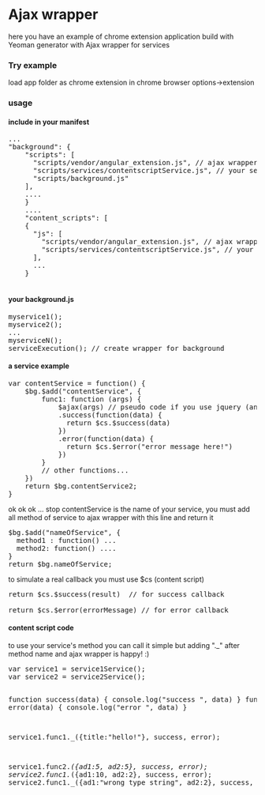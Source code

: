 <h1>Ajax wrapper</h1>

here you have an example of chrome extension application build with Yeoman generator with Ajax wrapper for services

<h3>Try example</h3>

load app folder as chrome extension in chrome browser options->extension


<h3> usage</h3>
<h4>include in your manifest </h4>
<pre>
...
"background": {
    "scripts": [
      "scripts/vendor/angular_extension.js", // ajax wrapper
      "scripts/services/contentscriptService.js", // your services
      "scripts/background.js"
    ],
    ....
    }
    ....
    "content_scripts": [
    {
      "js": [
        "scripts/vendor/angular_extension.js", // ajax wrapper
        "scripts/services/contentscriptService.js", // your services
      ],
      ...
    }

</pre>

<h4>your background.js</h4>

<pre>
myservice1();
myservice2();
...
myserviceN();
serviceExecution(); // create wrapper for background
</pre>

<h4>a service example</h4>

<pre>
var contentService = function() {
	$bg.$add("contentService", {
		func1: function (args) {
			$ajax(args) // pseudo code if you use jquery (angular integration work in progress)
			.success(function(data) {
			  return $cs.$success(data)
			})
			.error(function(data) {
			  return $cs.$error("error message here!")
			})
		}
		// other functions...
	})
	return $bg.contentService2;
}
</pre>

ok ok ok ... stop
contentService is the name of your service, you must add all method of service to ajax wrapper with this line and return it
<pre>
$bg.$add("nameOfService", {
  method1 : function() ...
  method2: function() ....
}
return $bg.nameOfService;
</pre>

to simulate a real callback you must use $cs (content script) 
<pre>
return $cs.$success(result)  // for success callback
			
return $cs.$error(errorMessage) // for error callback
</pre>
 
 <h4>content script code</h4>
 to use your service's method you can call it simple but adding "._" after method name and ajax wrapper is happy! :)
 <pre>
var service1 = service1Service();
var service2 = service2Service();

function success(data) {
	console.log("success ", data)
}
function error(data) {
	console.log("error ", data)
}

service1.func1._({title:"hello!"}, success, error);

service1.func2._({ad1:5, ad2:5}, success, error);
service2.func1._({ad1:10, ad2:2}, success, error);
service2.func1._({ad1:"wrong type string", ad2:2}, success, error);
 </pre>

